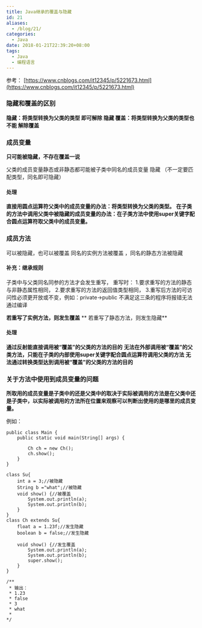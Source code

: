 ```yaml
---
title: Java继承的覆盖与隐藏
id: 21
aliases:
  - /blog/21/
categories:
  - Java
date: 2018-01-21T22:39:20+08:00
tags:
  - Java
  - 编程语言
---
```


参考：
[https://www.cnblogs.com/it12345/p/5221673.html](https://www.cnblogs.com/it12345/p/5221673.html)

### 隐藏和覆盖的区别

**隐藏：将类型转换为父类的类型 即可解除 隐藏
覆盖：将类型转换为父类的类型也 不能 解除覆盖**

### 成员变量

**只可能被隐藏，不存在覆盖一说**

父类的成员变量静态或非静态都可能被子类中同名的成员变量 隐藏 （不一定要匹配类型，同名即可隐藏）

#### 处理

**直接用圆点运算符父类中的成员变量的办法：将类型转换为父类的类型。**
**在子类的方法中调用父类中被隐藏的成员变量的办法：在子类方法中使用super关键字配合圆点运算符取父类中的成员变量。**

### 成员方法

可以被隐藏，也可以被覆盖
同名的实例方法被覆盖 ，同名的静态方法被隐藏

#### 补充：继承规则

子类中与父类同名同参的方法才会发生重写，
重写时：
1.要求重写的方法的静态与非静态属性相同，
2.要求重写的方法的返回值类型相同，
3.重写后方法的可访问性必须更开放或不变，例如：private->public
不满足这三条的程序将报错无法通过编译

**若重写了实例方法，则发生覆盖**
** 若重写了静态方法，则发生隐藏**

#### 处理

**通过反射能直接调用被“覆盖”的父类的方法的目的**
**无法在外部调用被“覆盖”的父类方法，只能在子类的内部使用super关键字配合圆点运算符调用父类的方法**
**无法通过转换类型达到调用被“覆盖”的父类的方法的目的**


### 关于方法中使用到成员变量的问题

**所取用的成员变量是子类中的还是父类中的取决于实际被调用的方法是在父类中还是子类中，以实际被调用的方法所在位置来观察可以判断出使用的是哪里的成员变量。**

例如：

```
public class Main {
	public static void main(String[] args) {

		Ch ch = new Ch();
		ch.show();
	}
}

class Su{
	int a = 3;//被隐藏
	String b ="what";//被隐藏
	void show() {//被覆盖
		System.out.println(a);
		System.out.println(b);
	}
}
class Ch extends Su{
	float a = 1.23f;//发生隐藏
	boolean b = false;//发生隐藏

	void show() {//发生覆盖
		System.out.println(a);
		System.out.println(b);
		super.show();
	}
}

/**
 * 输出：
 * 1.23
 * false
 * 3
 * what
 * 
*/

```
